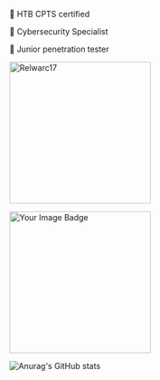 💎 HTB CPTS certified

💎 Cybersecurity Specialist

💎 Junior penetration tester


[<img src="https://www.hackthebox.eu/badge/image/432163" alt="Relwarc17" style="width: 250px;">](https://www.hackthebox.eu/home/users/profile/432163)


[<img src="https://tryhackme-badges.s3.amazonaws.com/suljov.png" alt="Your Image Badge" style="width: 250px;">](https://tryhackme.com/p/suljov)


![Anurag's GitHub stats](https://github-readme-stats.vercel.app/api?username=suljov&show_icons=true&theme=dracula)



